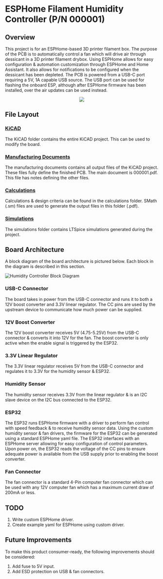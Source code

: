 # ESPHome Filament Humidity Controller (P/N 000001)
## Overview
This project is for an ESPHome-based 3D printer filament box. The purpose of the PCB is to automatically control a fan which will drive air through dessicant in a 3D printer filament drybox. Using ESPHome allows for easy configuration & automation customization through ESPHome and Home Assistant. It also allows for notifications to be configured when the dessicant has been depleted. The PCB is powered from a USB-C port requiring a 5V, 1A capable USB source. The USB port can be used for flashing the onboard ESP, although after ESPHome firmware has been installed, over the air updates can be used instead.
<p align="center">
  <img src="https://github.com/user-attachments/assets/fe235306-0792-43b7-bbaf-96aedf9506f5" />
</p>

## File Layout
### [KiCAD](KiCAD/)
The KiCAD folder contains the entire KiCAD project. This can be used to modify the board.
### [Manufacturing Documents](Manufacturing%20Documents/)
The manufacturing documents contains all output files of the KiCAD project. These files fully define the finished PCB. The main document is 000001.pdf. This file has notes defining the other files.
### [Calculations](Calculations/)
Calculations & design criteria can be found in the calculations folder. SMath (.sm) files are used to generate the output files in this folder (.pdf).
### [Simulations](Simulations/)
The simulations folder contains LTSpice simulations generated during the project.
## Board Architecture
A block diagram of the board architecture is pictured below. Each block in the diagram is described in this section.

![Humidity Controller Block Diagram](https://github.com/user-attachments/assets/2abd4bbb-881f-4515-8b6b-d2ff0941547a)

### USB-C Connector
The board takes in power from the USB-C connector and runs it to both a 12V boost converter and 3.3V linear regulator. The CC pins are used by the upstream device to communicate how much power can be supplied.
### 12V Boost Converter
The 12V boost converter receives 5V (4.75-5.25V) from the USB-C connector & converts it into 12V for the fan. The boost converter is only active when the enable signal is triggered by the ESP32.
### 3.3V Linear Regulator
The 3.3V linear regulator receives 5V from the USB-C connector and regulates it to 3.3V for the humidity sensor & ESP32.
### Humidity Sensor
The humidity sensor receives 3.3V from the linear regulator & is an I2C slave device on the I2C bus connected to the ESP32.
### ESP32
The ESP32 runs ESPHome firmware with a driver to perform fan control with speed feedback & to receive humidity sensor data. Using the custom humidity sensor & fan drivers, the firmware for the ESP32 can be generated using a standard ESPHome yaml file. The ESP32 interfaces with an ESPHome server allowing for easy configuration of control parameters. Upon power on, the ESP32 reads the voltage of the CC pins to ensure adequate power is available from the USB supply prior to enabling the boost converter.
### Fan Connector
The fan connector is a standard 4-Pin computer fan connector which can be used with any 12V computer fan which has a maximum current draw of 200mA or less.
## TODO
1. Write custom ESPHome driver.
2. Create example yaml for ESPHome using custom driver.
## Future Improvements
To make this product consumer-ready, the following improvements should be considered:
1. Add fuse to 5V input.
2. Add ESD protection on USB & fan connectors.
